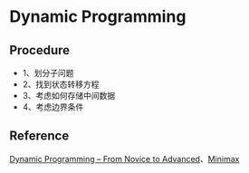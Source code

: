 # Dynamic Programming

## Procedure
- 1、划分子问题
- 2、找到状态转移方程
- 3、考虑如何存储中间数据
- 4、考虑边界条件

## Reference
[Dynamic Programming – From Novice to Advanced](https://www.topcoder.com/community/data-science/data-science-tutorials/dynamic-programming-from-novice-to-advanced/)、[Minimax](https://en.wikipedia.org/wiki/Minimax)